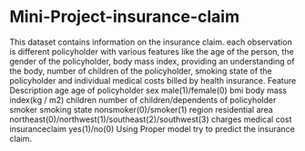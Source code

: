 # Mini-Project-insurance-claim
This dataset contains information on the insurance claim. each observation is different 
policyholder with various features like the age of the person, the gender of the policyholder, 
body mass index, providing an understanding of the body, number of children of the 
policyholder, smoking state of the policyholder and individual medical costs billed by health 
insurance.
Feature Description
age age of policyholder
sex male(1)/female(0)
bmi body mass index(kg / m2)
children number of children/dependents of policyholder
smoker smoking state nonsmoker(0)/smoker(1)
region residential area northeast(0)/northwest(1)/southeast(2)/southwest(3)
charges medical cost
insuranceclaim yes(1)/no(0)
Using Proper model try to predict the insurance claim.
